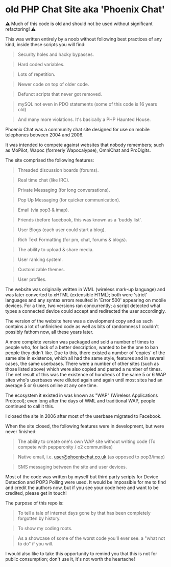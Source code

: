 # old PHP Chat Site aka 'Phoenix Chat'

⚠️ Much of this code is old and should not be used without significant refactoring! ⚠️

This was written entirely by a noob without following best practices of any kind, inside these scripts you will find:

> Security holes and hacky bypasses.

> Hard coded variables.

> Lots of repetition.

> Newer code on top of older code.

> Defunct scripts that never got removed.

> mySQL not even in PDO statements (some of this code is 16 years old)

> And many more violations. It's basically a PHP Haunted House.


Phoenix Chat was a community chat site designed for use on mobile telephones between 2004 and 2006.

It was intended to compete against websites that nobody remembers; such as MoPilot, Wapoc (formerly Wapocalypse), OmniChat and ProDigits.

The site comprised the following features:

> Threaded discussion boards (forums).

> Real time chat (like IRC).

> Private Messaging (for long conversations).

> Pop Up Messaging (for quicker communication).

> Email (via pop3 & imap).

> Friends (before facebook, this was known as a 'buddy list'.

> User Blogs (each user could start a blog).

> Rich Text Formatting (for pm, chat, forums & blogs).

> The ability to upload & share media.

> User ranking system.

> Customizable themes.

> User profiles.


The website was originally written in WML (wireless mark-up language) and was later converted to xHTML (extensible HTML); both were 'strict' languages and any syntax errors resulted in 'Error 500' appearing on mobile devices.
For a time, two versions ran concurrently; a script detected what types a connected device could accept and redirected the user accordingly.

The version of the website here was a development copy and as such contains a lot of unfinished code as well as bits of randomness I couldn't possibly fathom now, all these years later.

A more complete version was packaged and sold a number of times to people who, for lack of a better description, wanted to be the one to ban people they didn't like.  Due to this, there existed a number of 'copies' of the same site in existence, which all had the same style, features and in several cases, the same userbases.  There were a number of other sites (such as those listed above) which were also copied and pasted a number of times.  The net result of this was the existence of hundreds of the same 5 or 6 WAP sites who's userbases were diluted again and again until most sites had an average 5 or 6 users online at any one time.

The ecosystem it existed in was known as "WAP" (Wireless Applications Protocol); even long after the days of WML and traditional WAP, people continued to call it this.

I closed the site in 2006 after most of the userbase migrated to Facebook.

When the site closed, the following features were in development, but were never finished:

> The ability to create one's own WAP site without writing code (To compete with pepperonity / o2 communities)

> Native email, i.e. user@phoenixchat.co.uk (as opposed to pop3/imap)

> SMS messaging between the site and user devices.

Most of the code was written by myself but third party scripts for Device Detection and POP3 Polling were used.
It would be impossible for me to find and credit the authors now, but if you see your code here and want to be credited, please get in touch!

The purpose of this repo is:
> To tell a tale of internet days gone by that has been completely forgotten by history.

> To show my coding roots.

> As a showcase of some of the worst code you'll ever see. a "what not to do" if you will.


I would also like to take this opportunity to remind you that this is not for public consumption; don't use it, it's not worth the heartache!
